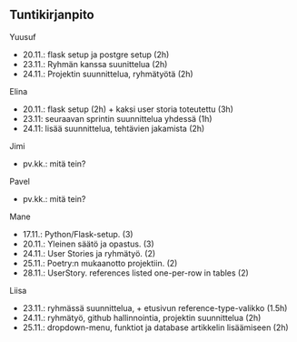 <h2>Tuntikirjanpito</h2>

Yuusuf
- 20.11.: flask setup ja postgre setup (2h)
- 23.11.: Ryhmän kanssa suunittelua (2h)
- 24.11.: Projektin suunnittelua, ryhmätyötä (2h)

Elina
- 20.11.: flask setup (2h) + kaksi user storia toteutettu (3h)
- 23.11: seuraavan sprintin suunnittelua yhdessä (1h)
- 24.11: lisää suunnittelua, tehtävien jakamista (2h)

Jimi
- pv.kk.: mitä tein?

Pavel
- pv.kk.: mitä tein?

Mane
- 17.11.: Python/Flask-setup. (3)
- 20.11.: Yleinen säätö ja opastus. (3)
- 24.11.: User Stories ja ryhmätyö. (2)
- 25.11.: Poetry:n mukaanotto projektiin. (2)
- 28.11.: UserStory. references listed one-per-row in tables (2)

Liisa
- 23.11.: ryhmässä suunnittelua, + etusivun reference-type-valikko (1.5h)
- 24.11.: ryhmätyö, github hallinnointia, projektin suunnittelua (2h)
- 25.11.: dropdown-menu, funktiot ja database artikkelin lisäämiseen (2h)
